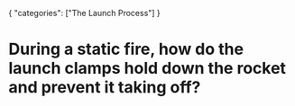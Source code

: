{
    "categories": ["The Launch Process"]
}

# During a static fire, how do the launch clamps hold down the rocket and prevent it taking off?
